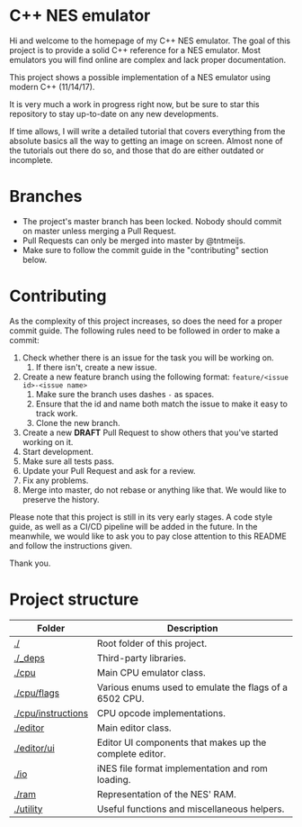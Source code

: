 # C++ NES emulator
Hi and welcome to the homepage of my C++ NES emulator.
The goal of this project is to provide a solid C++ reference for a NES emulator.
Most emulators you will find online are complex and lack proper documentation.

This project shows a possible implementation of a NES emulator using modern C++ (11/14/17).

It is very much a work in progress right now, but be sure to star this repository to stay up-to-date on any new developments.

If time allows, I will write a detailed tutorial that covers everything from the absolute basics all the way to getting an image on screen. Almost none of the tutorials out there do so, and those that do are either outdated or incomplete.

# Branches
- The project's master branch has been locked. Nobody should commit on master unless merging a Pull Request.
- Pull Requests can only be merged into master by @tntmeijs.
- Make sure to follow the commit guide in the "contributing" section below.

# Contributing
As the complexity of this project increases, so does the need for a proper commit guide.
The following rules need to be followed in order to make a commit:
1. Check whether there is an issue for the task you will be working on.
   1. If there isn't, create a new issue.
2. Create a new feature branch using the following format: `feature/<issue id>-<issue name>`
   1. Make sure the branch uses dashes `-` as spaces.
   2. Ensure that the id and name both match the issue to make it easy to track work.
   3. Clone the new branch.
3. Create a new **DRAFT** Pull Request to show others that you've started working on it.
4. Start development.
5. Make sure all tests pass.
6. Update your Pull Request and ask for a review.
7. Fix any problems.
8. Merge into master, do not rebase or anything like that. We would like to preserve the history.

Please note that this project is still in its very early stages. A code style guide, as well as a CI/CD pipeline will be added in the future. In the meanwhile, we would like to ask you to pay close attention to this README and follow the instructions given.

Thank you.

# Project structure
| Folder                                    | Description                                               |
| ----------------------------------------- | --------------------------------------------------------- |
| [./](/)                                   | Root folder of this project.                              |
| [./_deps](/_deps)                         | Third-party libraries.                                    |
| [./cpu](/cpu)                             | Main CPU emulator class.                                  |
| [./cpu/flags](/cpu/flags)                 | Various enums used to emulate the flags of a 6502 CPU.    |
| [./cpu/instructions](cpu/instructions)    | CPU opcode implementations.                               |
| [./editor](/editor)                       | Main editor class.                                        |
| [./editor/ui](/editor/ui)                 | Editor UI components that makes up the complete editor.   |
| [./io](/io)                               | iNES file format implementation and rom loading.          |
| [./ram](/ram)                             | Representation of the NES' RAM.                           |
| [./utility](/utility)                     | Useful functions and miscellaneous helpers.               |
